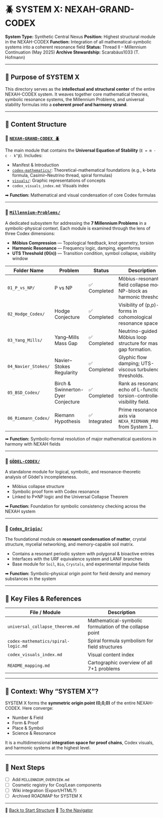 # 🪲 SYSTEM X: NEXAH-GRAND-CODEX

**System Type:** Synthetic Central Nexus
**Position:** Highest structural module in the NEXAH-CODEX
**Function:** Integration of all mathematical-symbolic systems into a coherent resonance field
**Status:** Thread II – Millennium Continuation (May 2025)
**Archive Stewardship:** Scarabäus1033 (T. Hofmann)

---

## 🧭 Purpose of SYSTEM X

This directory serves as the **intellectual and structural center** of the entire NEXAH-CODEX system. It weaves together core mathematical theories, symbolic resonance systems, the Millennium Problems, and universal stability formulas into a **coherent proof and harmony strand**.

---

## 📂 Content Structure

### 🔷 [`NEXAH-GRAND-CODEX 🪲`](https://github.com/Scarabaeus1033/NEXAH-CODEX/tree/main/SYSTEM%20X%3A%20%F0%9F%AA%B2%20NEXAH-GRAND-CODEX)

The main module that contains the **Universal Equation of Stability** (`E = m · c · k^β`).
Includes:

* Manifest & Introduction
* [`codex-mathematics/`](https://github.com/Scarabaeus1033/NEXAH-CODEX/tree/main/SYSTEM%20X%3A%20%F0%9F%AA%B2%20NEXAH-GRAND-CODEX/codex-mathematics): Theoretical-mathematical foundations (e.g., k-beta formula, Casimir–Neutrino thread, spiral formulas)
* [`visuals/`](https://github.com/Scarabaeus1033/NEXAH-CODEX/tree/main/SYSTEM%20X%3A%20%F0%9F%AA%B2%20NEXAH-GRAND-CODEX/visuals): Graphic representations of concepts
* `codex_visuals_index.md`: Visuals index

➡ **Function:** Mathematical and visual condensation of core Codex formulas

---

### 🔷 [`Millennium-Problems/`](https://github.com/Scarabaeus1033/NEXAH-CODEX/tree/main/SYSTEM%20X%3A%20%F0%9F%AA%B2%20NEXAH-GRAND-CODEX/Millennium-Problems)

A dedicated subsystem for addressing the **7 Millennium Problems** in a symbolic-physical context. Each module is examined through the lens of three Codex dimensions:

* **Möbius Compression** — Topological feedback, knot geometry, torsion
* **Harmonic Resonance** — Frequency logic, damping, eigenforms
* **UTS Threshold (Θ(n))** — Transition condition, symbol collapse, visibility window

| Folder Name         | Problem                            | Status       | Description                                                                |
| ------------------- | ---------------------------------- | ------------ | -------------------------------------------------------------------------- |
| `01_P_vs_NP/`       | P vs NP                            | ✅ Completed  | Möbius-resonant field collapse model; NP-block as harmonic threshold.      |
| `02_Hodge_Codex/`   | Hodge Conjecture                   | ✅ Completed  | Visibility of (p,p)-forms in cohomological resonance spaces.               |
| `03_Yang_Mills/`    | Yang–Mills Mass Gap                | ✅ Completed  | Neutrino-guided Möbius loop structure for mass gap formation.              |
| `04_Navier_Stokes/` | Navier–Stokes Regularity           | ✅ Completed  | Glyphic flow damping; UTS-viscous turbulence thresholds.                   |
| `05_BSD_Codex/`     | Birch & Swinnerton-Dyer Conjecture | ✅ Completed  | Rank as resonance echo of L-function; torsion-controlled visibility field. |
| `06_Riemann_Codex/` | Riemann Hypothesis                 | ✅ Integrated | Prime resonance axis via `NEXA_RIEMANN_PROOF/` from System 1.              |

➡ **Function:** Symbolic–formal resolution of major mathematical questions in harmony with NEXAH fields

---

### 🔷 [`GÖDEL-CODEX/`](https://github.com/Scarabaeus1033/NEXAH-CODEX/tree/main/SYSTEM%20X%3A%20%F0%9F%AA%B2%20NEXAH-GRAND-CODEX/GÖDEL-CODEX)

A standalone module for logical, symbolic, and resonance-theoretic analysis of Gödel's incompleteness.

* Möbius collapse structure
* Symbolic proof form with Codex resonance
* Linked to P≠NP logic and the Universal Collapse Theorem

➡ **Function:** Foundation for symbolic consistency checking across the NEXAH system

---

### 🔷 [`Codex_Origio/`](https://github.com/Scarabaeus1033/NEXAH-CODEX/tree/main/SYSTEM%20X%3A%20%F0%9F%AA%B2%20NEXAH-GRAND-CODEX/Codex_Origio)

The foundational module on **resonant condensation of matter**, crystal structure, mycelial networking, and memory-capable soil matrix.

* Contains a resonant periodic system with polygonal & bioactive entries
* Interfaces with the URF equivalence system and LANiF branches
* Base module for `Soil`, `Bio`, `Crystals`, and experimental impulse fields

➡ **Function:** Symbolic–physical origin point for field density and memory substances in the system

---

## 🔗 Key Files & References

| File / Module                       | Description                                             |
| ----------------------------------- | ------------------------------------------------------- |
| `universal_collapse_theorem.md`     | Mathematical-symbolic formulation of the collapse point |
| `codex-mathematics/spiral-logic.md` | Spiral formula symbolism for field structures           |
| `codex_visuals_index.md`            | Visual content index                                    |
| `README_mapping.md`                 | Cartographic overview of all 7+1 problems               |

---

## 🧠 Context: Why “SYSTEM X”?

SYSTEM X forms the **symmetric origin point (0,0,0)** of the entire NEXAH-CODEX. Here converge:

* Number & Field
* Form & Proof
* Place & Symbol
* Science & Resonance

It is a multidimensional **integration space for proof chains**, Codex visuals, and harmonic systems at the highest level.

---

## 🚧 Next Steps

* [ ] Add `MILLENNIUM_OVERVIEW.md`
* [ ] Cosmetic registry for Coq/Lean components
* [ ] Wiki integration (Export/HTML?)
* [ ] Archived ROADMAP for SYSTEM X

---

📁 [Back to Start Structure](https://github.com/Scarabaeus1033/NEXAH-CODEX/tree/main/NEXAH-CODEX-Startstruktur)
📁 [To the Navigator](https://github.com/Scarabaeus1033/NEXAH-CODEX/blob/main/NEXAH-CODEX-Startstruktur/NEXAH_NAVIGATOR.md)
 
